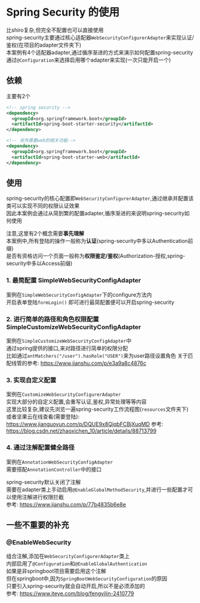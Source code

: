 # Spring Security 的使用

比shiro复杂,但完全不配置也可以直接使用  
spring-security主要通过核心适配器`WebSecurityConfigurerAdapter`来实现认证/鉴权(在项目的adapter文件夹下)  
本案例有4个适配器adapter,通过循序渐进的方式来演示如何配置spring-security  
通过`@Configuration`来选择启用哪个adapter来实现(一次只能开启一个)  

## 依赖

主要有2个

```xml
<!-- spring security -->
<dependency>
  <groupId>org.springframework.boot</groupId>
  <artifactId>spring-boot-starter-security</artifactId>
</dependency>

<!-- 另外需要web的相关功能-->
<dependency>
  <groupId>org.springframework.boot</groupId>
  <artifactId>spring-boot-starter-web</artifactId>
</dependency>
```

## 使用

spring-security的核心配置即`WebSecurityConfigurerAdapter`,通过继承并配置该类可以实现不同的权限认证效果  
因此本案例会通过从简到繁的配置adapter,循序渐进的来说明spring-security如何使用  

注意,这里有2个概念需要**事先理解**  
本案例中,所有登陆的操作一般称为**认证**(spring-security中多以Authentication前缀)  
是否有资格访问一个页面一般称为**权限鉴定/鉴权**(Authorization-授权,spring-security中多以Access前缀)

### 1. 最简配置 SimpleWebSecurityConfigAdapter

案例在`SimpleWebSecurityConfigAdapter`下的configure方法内  
开启表单登陆`formLogin()`
即可进行最简配置便可以开启spring-security

### 2. 进行简单的路径和角色权限配置 SimpleCustomizeWebSecurityConfigAdapter

案例在`SimpleCustomizeWebSecurityConfigAdapter`中  
通过spring提供的接口,来对路径进行简单的权限分配  
比如通过`antMatchers("/user").hasRole("USER")`来为user路径设置角色
关于匹配线管的参考: https://www.jianshu.com/p/e3a9a8c4876c

### 3. 实现自定义配置

案例在`CustomizeWebSecurityConfigurerAdapter`  
实现大部分的自定义配置,会重写认证,鉴权,异常处理等等内容  
这里比较复杂,建议先浏览一遍spring-security工作流程图(`resources`文件夹下)  
或者坚果云在线查看(需要登陆): https://www.jianguoyun.com/p/DQUE9x8QjqbFCBjXuqMD
参考: https://blog.csdn.net/zhaoxichen_10/article/details/88713799

### 4. 通过注解配置健全路径

案例在`AnnotationWebSecurityConfigAdapter`  
需要搭配`AnnotationController`中的接口  

spring-security默认关闭了注解  
需要在adapter类上手动启用`@EnableGlobalMethodSecurity`,并进行一些配置才可以使用注解进行权限拦截  
参考: https://www.jianshu.com/p/77b4835b6e8e

## 一些不重要的补充

### @EnableWebSecurity

组合注解,添加在`WebSecurityConfigurerAdapter`类上  
内部启用了`@Configuration`和`@EnableGlobalAuthentication`  
如果是非springboot项目需要启用这个注解  
但在springboot中,因为`SpringBootWebSecurityConfiguration`的原因  
只要引入spring-security就会自动开启,所以不是必须添加的  
参考: https://www.iteye.com/blog/fengyilin-2410779

